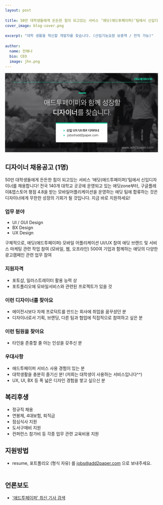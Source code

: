 ```yaml
---
layout: post

title: 50만 대학생들에게 든든한 힘이 되고있는 서비스 ‘애딧(애드투페이퍼)’팀에서 신입디자이너를 채용합니다!
cover_image: blog-cover.png

excerpt: "대학 생활을 혁신할 개발자를 찾습니다. (산업기능요원 보충역 / 전직 가능)"

author:
  name: 전해나
  bio: CEO
  image: jhn.png
---
```


![디자이너 채용](/images/recruiting_designer_header.png)  

## 디자이너 채용공고 (1명)

50만 대학생들에게 든든한 힘이 되고있는 서비스 ‘애딧(애드투페이퍼)’팀에서 신입디자이너를 채용합니다!
전국 140개 대학교 곳곳에 운영되고 있는 애딧zone부터, 구글플레이&앱스토어 평점 4.8을 받는 모바일어플리케이션을 운영하는 애딧 팀에 합류하는 것은 디자이너에게 무한한 성장의 기회가 될 것입니다.
지금 바로 지원하세요! 



### 업무 분야


* UI / GUI Design
* BX Design 
* UX Design


구체적으로,
애딧(애드투페이퍼) 모바일 어플리케이션 UI/UX 참여
애딧 브랜드 및 서비스 마케팅 관련 작업 참여 (모바일, 웹, 오프라인)
500여 기업과 함께하는 애딧의 다양한 광고캠페인 관련 업무 참여  


### 지원자격


* 포토샵, 일러스트레이터 활용 능력 상
* 포트폴리오에 모바일서비스와 관련된 프로젝트가 있을 것


### 이런 디자이너를 찾아요


* 에이전시보다 자체 프로덕트를 만드는 회사에 취업을 꿈꾸셨던 분
* 디자이너로서 기획, 브랜딩, 다른 팀과 협업에 직접적으로 참여하고 싶은 분


### 이런 팀원을 찾아요


* 타인을 존중할 줄 아는 인성을 갖추신 분



### 우대사항


* 애드투페이퍼 서비스 사용 경험이 있는 분
* 대학생활을 충분히 즐기신 분! (저희는 대학생이 사용하는 서비스입니다^^)
* UX, UI, BX 등 폭 넓은 디자인 경험을 쌓고 싶으신 분 


## 복리후생


* 정규직 채용
* 연봉제, 4대보험, 퇴직금
* 점심식사 지원
* 도서구매비 지원
* 컨퍼런스 참가비 등 각종 업무 관련 교육비용 지원 



## 지원방법
* resume, 포트폴리오 (형식 자유) 를 jobs@add2paper.com 으로 보내주세요.
<br><br>

## 언론보도
* ['애드투페이퍼' 최신 기사 검색](http://search.daum.net/search?w=news&cluster=n&q=%EC%95%A0%EB%93%9C%ED%88%AC%ED%8E%98%EC%9D%B4%ED%8D%BC&sort=1)